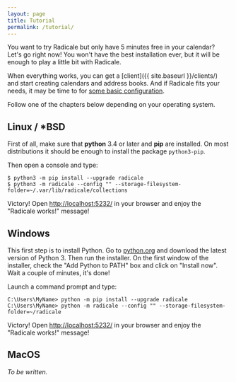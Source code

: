 ```yaml
---
layout: page
title: Tutorial
permalink: /tutorial/
---
```


You want to try Radicale but only have 5 minutes free in your calendar? Let's
go right now! You won't have the best installation ever, but it will be enough
to play a little bit with Radicale.

When everything works, you can get a [client]({{ site.baseurl }}/clients/) and
start creating calendars and address books. And if Radicale fits your needs, it
may be time to for [some basic configuration](/setup/).

Follow one of the chapters below depending on your operating system.

## Linux / \*BSD

First of all, make sure that **python** 3.4 or later and **pip** are
installed. On most distributions it should be enough to install the package
``python3-pip``.

Then open a console and type:

    $ python3 -m pip install --upgrade radicale
    $ python3 -m radicale --config "" --storage-filesystem-folder=~/.var/lib/radicale/collections

Victory! Open [http://localhost:5232/](http://localhost:5232/) in your browser
and enjoy the "Radicale works!" message!

## Windows

This first step is to install Python. Go to
[python.org](http://python.org) and download the latest version of Python 3.
Then run the installer.
On the first window of the installer, check the "Add Python to PATH" box and
click on "Install now". Wait a couple of minutes, it's done!

Launch a command prompt and type:

    C:\Users\MyName> python -m pip install --upgrade radicale
    C:\Users\MyName> python -m radicale --config "" --storage-filesystem-folder=~/radicale

Victory! Open [http://localhost:5232/](http://localhost:5232/) in your browser
and enjoy the "Radicale works!" message!

## MacOS

*To be written.*

